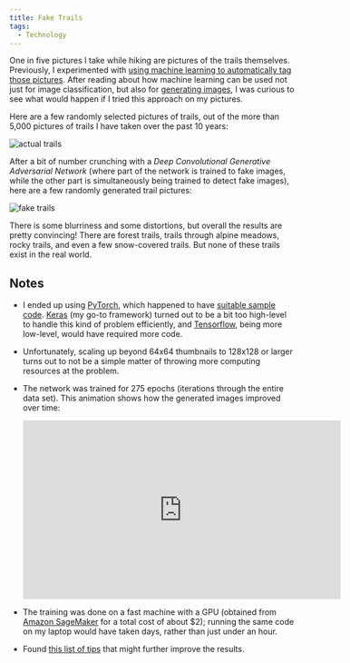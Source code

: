 ```yaml
---
title: Fake Trails
tags:
  - Technology
---
```


One in five pictures I take while hiking are pictures of the trails themselves. Previously, I experimented with [using machine learning to automatically tag those pictures](https://github.com/ejain/n-of-1-ml/blob/master/transfer_learning.ipynb). After reading about how machine learning can be used not just for image classification, but also for [generating images](https://arxiv.org/abs/1511.06434), I was curious to see what would happen if I tried this approach on my pictures.

Here are a few randomly selected pictures of trails, out of the more than 5,000 pictures of trails I have taken over the past 10 years:

![actual trails](real_samples.png)

After a bit of number crunching with a _Deep Convolutional Generative Adversarial Network_ (where part of the network is trained to fake images, while the other part is simultaneously being trained to detect fake images), here are a few randomly generated trail pictures: 

![fake trails](fake_samples_epoch_275.png)

There is some blurriness and some distortions, but overall the results are pretty convincing! There are forest trails, trails through alpine meadows, rocky trails, and even a few snow-covered trails. But none of these trails exist in the real world.


Notes
-----

- I ended up using [PyTorch](https://pytorch.org/), which happened to have [suitable sample code](https://github.com/pytorch/examples/tree/master/dcgan). [Keras](https://keras.io/) (my go-to framework) turned out to be a bit too high-level to handle this kind of problem efficiently, and [Tensorflow](https://www.tensorflow.org/), being more low-level, would have required more code.

- Unfortunately, scaling up beyond 64x64 thumbnails to 128x128 or larger turns out to not be a simple matter of throwing more computing resources at the problem.

- The network was trained for 275 epochs (iterations through the entire data set). This animation shows how the generated images improved over time: 
  <iframe width="560" height="315" src="https://www.youtube.com/embed/EtQbLnecW0g" frameborder="0" allow="autoplay; encrypted-media" allowfullscreen></iframe>

- The training was done on a fast machine with a GPU (obtained from [Amazon SageMaker](https://aws.amazon.com/sagemaker/) for a total cost of about $2); running the same code on my laptop would have taken days, rather than just under an hour.

- Found [this list of tips](https://github.com/soumith/ganhacks) that might further improve the results.

